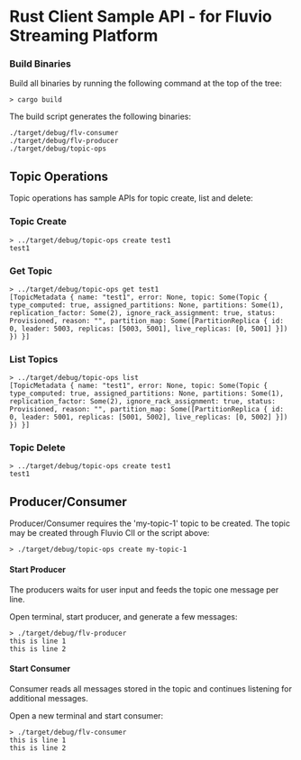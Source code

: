 # Rust Client Sample API - for Fluvio Streaming Platform

### Build Binaries

Build all binaries by running the following command at the top of the tree:

```
> cargo build
```

The build script generates the following binaries:
```
./target/debug/flv-consumer
./target/debug/flv-producer
./target/debug/topic-ops
```


## Topic Operations

Topic operations has sample APIs for topic create, list and delete:

### Topic Create

```
> ../target/debug/topic-ops create test1
test1
```

### Get Topic

```
> ../target/debug/topic-ops get test1
[TopicMetadata { name: "test1", error: None, topic: Some(Topic { type_computed: true, assigned_partitions: None, partitions: Some(1), replication_factor: Some(2), ignore_rack_assignment: true, status: Provisioned, reason: "", partition_map: Some([PartitionReplica { id: 0, leader: 5003, replicas: [5003, 5001], live_replicas: [0, 5001] }]) }) }]
```


### List Topics

```
> ../target/debug/topic-ops list
[TopicMetadata { name: "test1", error: None, topic: Some(Topic { type_computed: true, assigned_partitions: None, partitions: Some(1), replication_factor: Some(2), ignore_rack_assignment: true, status: Provisioned, reason: "", partition_map: Some([PartitionReplica { id: 0, leader: 5001, replicas: [5001, 5002], live_replicas: [0, 5002] }]) }) }]
```

### Topic Delete

```
> ../target/debug/topic-ops create test1
test1
```


## Producer/Consumer

Producer/Consumer requires the 'my-topic-1' topic to be created.
The topic may be created through Fluvio ClI or the script above:

```
> ./target/debug/topic-ops create my-topic-1
```


#### Start Producer

The producers waits for user input and feeds the topic one message per line.

Open terminal, start producer, and generate a few messages:

```
> ./target/debug/flv-producer
this is line 1
this is line 2
```

#### Start Consumer

Consumer reads all messages stored in the topic and continues listening for additional messages. 

Open a new terminal and start consumer:

```
> ./target/debug/flv-consumer
this is line 1
this is line 2
```
